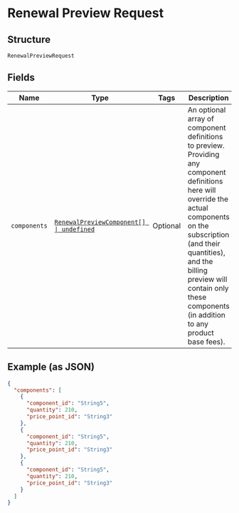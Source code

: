 
# Renewal Preview Request

## Structure

`RenewalPreviewRequest`

## Fields

| Name | Type | Tags | Description |
|  --- | --- | --- | --- |
| `components` | [`RenewalPreviewComponent[] \| undefined`](../../doc/models/renewal-preview-component.md) | Optional | An optional array of component definitions to preview. Providing any component definitions here will override the actual components on the subscription (and their quantities), and the billing preview will contain only these components (in addition to any product base fees). |

## Example (as JSON)

```json
{
  "components": [
    {
      "component_id": "String5",
      "quantity": 210,
      "price_point_id": "String3"
    },
    {
      "component_id": "String5",
      "quantity": 210,
      "price_point_id": "String3"
    },
    {
      "component_id": "String5",
      "quantity": 210,
      "price_point_id": "String3"
    }
  ]
}
```

